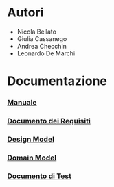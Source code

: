 # Autori

- Nicola Bellato
- Giulia Cassanego
- Andrea Checchin
- Leonardo De Marchi

# Documentazione

### [Manuale](manuale.html)

### [Documento dei Requisiti](documento_requisiti.html)

### [Design Model](design_model.html)

### [Domain Model](domain_model.html)

### [Documento di Test](documento_test.html)